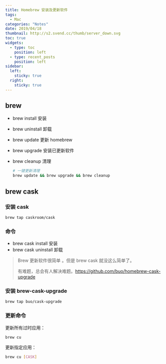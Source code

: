```yaml
---
title: Homebrew 安装及更新软件
tags:
  - Mac
categories: "Notes"
date: 2019/04/18
thumbnail: http://s2.svend.cc/thumb/server_down.svg
toc: true
widgets:
  - type: toc
    position: left
  - type: recent_posts
    position: left
sidebar:
  left:
    sticky: true
  right:
    sticky: true
---
```


## brew

<!-- more -->

- brew install 安装

- brew uninstall 卸载

- brew update 更新 homebrew

- brew upgrade 安装已更新软件

- brew cleanup 清理

  ```bash
  # 一键更新清理
  brew update && brew upgrade && brew cleanup
  ```

## brew cask

### 安装 cask

```bash
brew tap caskroom/cask
```

### 命令

- brew cask install 安装
- brew cask uninstall 卸载

> Brew 更新软件很简单 。但是 brew cask 就没这么简单了。
>
> 有难题，总会有人解决难题。https://github.com/buo/homebrew-cask-upgrade

### 安装 brew-cask-upgrade

```bash
brew tap buo/cask-upgrade
```

### 更新命令

更新所有过时应用：

```bash
brew cu
```

更新指定应用：

```bash
brew cu [CASK]
```
